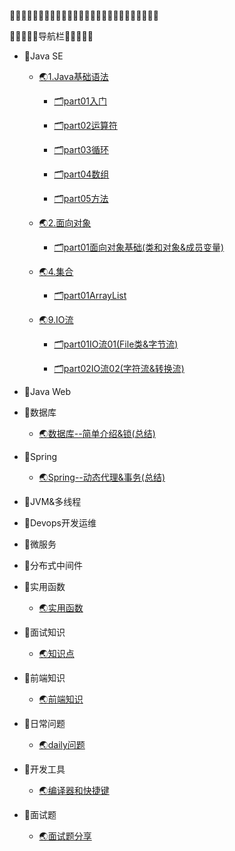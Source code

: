 <!-- docs/_sidebar.md -->

😶‍🌫️😶‍🌫️😶‍🌫️😶‍🌫️😶‍🌫️😶‍🌫️😶‍🌫️😶‍🌫️😶‍🌫️😶‍🌫️😶‍🌫️😶‍🌫️😶‍🌫️

🔭🔭🔭🔭🔭导航栏🔭🔭🔭🔭🔭


* 🚩Java SE

    * [🌏1.Java基础语法](01/Java基础语法/README.md)

        * [🗂️part01入门](01/Java基础语法/part01入门/part01java基础语法.md)

        * [🗂️part02运算符](01/Java基础语法/part02运算符/part02Java基础语法.md)

        * [🗂️part03循环](01/Java基础语法/part03循环/part03switch&循环语句.md)

        * [🗂️part04数组](01/Java基础语法/part04数组/part04数组.md)

        * [🗂️part05方法](01/Java基础语法/part05方法/part05方法.md)

    * [🌏2.面向对象](01/面向对象/)

        * [🗂️part01面向对象基础(类和对象&成员变量)](01/面向对象/part01面向对象基础/part01面向对象基础.md)

    * [🌏4.集合](01/集合/README.md)

        * [🗂️part01ArrayList](01/集合/part01ArratList/part01ArrayList&学生管理系统.md)

    * [🌏9.IO流](01/IO流/README.md)

        * [🗂️part01IO流01(File类&字节流)](01/IO流/part01IO流01/part01IO流.md)

        * [🗂️part02IO流02(字符流&转换流)](01/IO流/part01IO流02/part02IO流02.md)

* 🚩Java Web

* 🚩数据库

    * [🌏数据库--简单介绍&锁(总结)](03/复习/1MySql课堂笔记.md)

* 🚩Spring

    * [🌏Spring--动态代理&事务(总结)](04/复习/spring复习.md)

* 🚩JVM&多线程

* 🚩Devops开发运维

* 🚩微服务

* 🚩分布式中间件




* 🚩实用函数
    * [🌏实用函数](06/实用函数.md)

* 🚩面试知识
    * [🌏知识点](06/知识点.md)

* 🚩前端知识
    * [🌏前端知识](06/前端知识.md)

* 🚩日常问题
    * [🌏daily问题](06/daily后端.md)

* 🚩开发工具
    * [🌏编译器和快捷键](06/编译器和快捷键.md)

* 🚩面试题
    * [🌏面试题分享](06/面试题分享.md)
